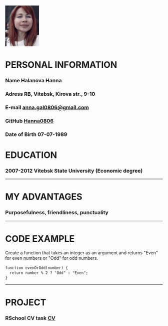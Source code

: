 ![Photo](photo7.jpg)
# PERSONAL INFORMATION 
### Name **Halanova Hanna**
### Adress **RB, Vitebsk, Kirova str., 9-10**
### E-mail **anna.gal0806@gmail.com**
### GitHub **[Hanna0806](https://github.com/Hanna0806)**
### Date of Birth **07-07-1989**
# EDUCATION
### 2007-2012  **Vitebsk State University (Economic degree)**
---
# MY ADVANTAGES
### **Purposefulness, friendliness, punctuality**
---
# CODE EXAMPLE
Create a function that takes an integer as an argument and returns "Even" for even numbers or "Odd" for odd numbers.
```
function evenOrOdd(number) {
  return number % 2 ? "Odd" : "Even";
}
```
---
# PROJECT
### RSchool CV task **[CV](https://github.com/Hanna0806/rsschool-cv)**
